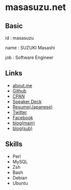 # masasuzu.net

## Basic

id
: masasuzu

name
: SUZUKI Masashi

job
: Software Engineer

## Links

- [about.me](https://about.me/masasuzu)
- [Github](https://github.com/masasuzu/)
- [CPAN](https://metacpan.org/author/MASASUZU)
- [Speaker Deck](https://speakerdeck.com/masasuzu)
- [Resume(Japanese)](https://github.com/masasuzu/resume)
- [Twitter](https://twitter.com/masasuz)
- [Facebook](https://www.facebook.com/profile.php?id=100000081625214)
- [blog(main)](http://masasuzu.hatenablog.jp/)
- [blog(sub)](http://masasuzu.hatenadiary.jp/)

## Skills

- Perl
- MySQL
- Zsh
- Bash
- Debian
- Ubuntu
